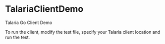# TalariaClientDemo
Talaria Go Client Demo

To run the client, modify the test file, specify your Talaria client location and run the test.
